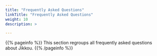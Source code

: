 ```yaml
---
title: "Frequently Asked Questions"
linkTitle: "Frequently Asked Questions"
weight: 10
description: >

---
```


{{% pageinfo %}}
This section regroups all frequently asked questions about Jikkou.
{{% /pageinfo %}}
